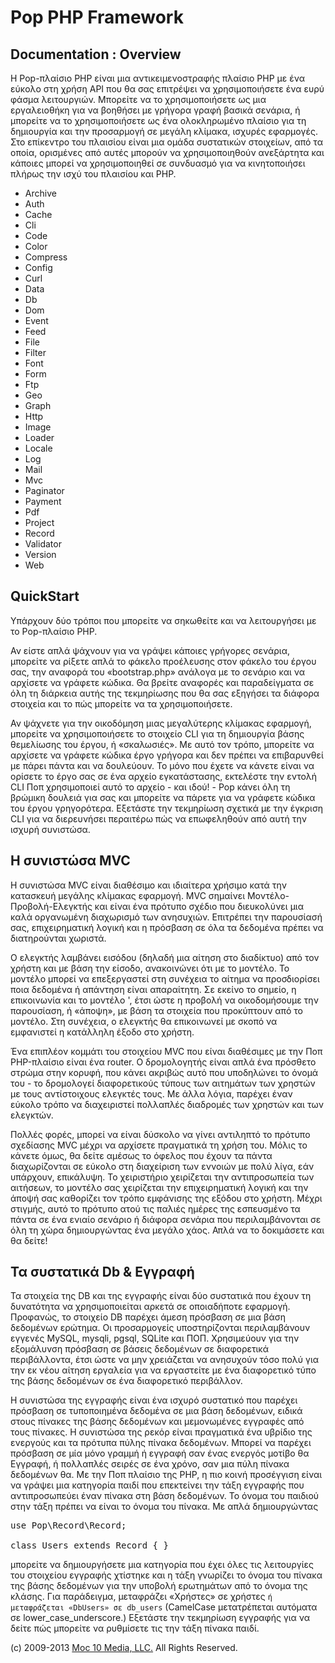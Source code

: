 Pop PHP Framework
=================

Documentation : Overview
------------------------

Η Pop-πλαίσιο PHP είναι μια αντικειμενοστραφής πλαίσιο PHP με ένα εύκολο στη χρήση API που θα σας επιτρέψει να χρησιμοποιήσετε ένα ευρύ φάσμα λειτουργιών. Μπορείτε να το χρησιμοποιήσετε ως μια εργαλειοθήκη για να βοηθήσει με γρήγορα γραφή βασικά σενάρια, ή μπορείτε να το χρησιμοποιήσετε ως ένα ολοκληρωμένο πλαίσιο για τη δημιουργία και την προσαρμογή σε μεγάλη κλίμακα, ισχυρές εφαρμογές. Στο επίκεντρο του πλαισίου είναι μια ομάδα συστατικών στοιχείων, από τα οποία, ορισμένες από αυτές μπορούν να χρησιμοποιηθούν ανεξάρτητα και κάποιες μπορεί να χρησιμοποιηθεί σε συνδυασμό για να κινητοποιήσει πλήρως την ισχύ του πλαισίου και PHP.

* Archive
* Auth
* Cache
* Cli
* Code
* Color
* Compress
* Config
* Curl
* Data
* Db
* Dom
* Event
* Feed
* File
* Filter
* Font
* Form
* Ftp
* Geo
* Graph
* Http
* Image
* Loader
* Locale
* Log
* Mail
* Mvc
* Paginator
* Payment
* Pdf
* Project
* Record
* Validator
* Version
* Web

QuickStart
----------

Υπάρχουν δύο τρόποι που μπορείτε να σηκωθείτε και να λειτουργήσει με το Pop-πλαίσιο PHP.

Αν είστε απλά ψάχνουν για να γράψει κάποιες γρήγορες σενάρια, μπορείτε να ρίξετε απλά το φάκελο προέλευσης στον φάκελο του έργου σας, την αναφορά του «bootstrap.php» ανάλογα με το σενάριο και να αρχίσετε να γράφετε κώδικα. Θα βρείτε αναφορές και παραδείγματα σε όλη τη διάρκεια αυτής της τεκμηρίωσης που θα σας εξηγήσει τα διάφορα στοιχεία και το πώς μπορείτε να τα χρησιμοποιήσετε.

Αν ψάχνετε για την οικοδόμηση μιας μεγαλύτερης κλίμακας εφαρμογή, μπορείτε να χρησιμοποιήσετε το στοιχείο CLI για τη δημιουργία βάσης θεμελίωσης του έργου, ή «σκαλωσιές». Με αυτό τον τρόπο, μπορείτε να αρχίσετε να γράφετε κώδικα έργο γρήγορα και δεν πρέπει να επιβαρυνθεί με πάρει πάντα και να δουλεύουν. Το μόνο που έχετε να κάνετε είναι να ορίσετε το έργο σας σε ένα αρχείο εγκατάστασης, εκτελέστε την εντολή CLI Ποπ χρησιμοποιεί αυτό το αρχείο - και ιδού! - Pop κάνει όλη τη βρώμικη δουλειά για σας και μπορείτε να πάρετε για να γράφετε κώδικα του έργου γρηγορότερα. Εξετάστε την τεκμηρίωση σχετικά με την έγκριση CLI για να διερευνήσει περαιτέρω πώς να επωφεληθούν από αυτή την ισχυρή συνιστώσα.

Η συνιστώσα MVC
--------------

Η συνιστώσα MVC είναι διαθέσιμο και ιδιαίτερα χρήσιμο κατά την κατασκευή μεγάλης κλίμακας εφαρμογή. MVC σημαίνει Μοντέλο-Προβολή-Ελεγκτής και είναι ένα πρότυπο σχέδιο που διευκολύνει μια καλά οργανωμένη διαχωρισμό των ανησυχιών. Επιτρέπει την παρουσίασή σας, επιχειρηματική λογική και η πρόσβαση σε όλα τα δεδομένα πρέπει να διατηρούνται χωριστά.

Ο ελεγκτής λαμβάνει εισόδου (δηλαδή μια αίτηση στο διαδίκτυο) από τον χρήστη και με βάση την είσοδο, ανακοινώνει ότι με το μοντέλο. Το μοντέλο μπορεί να επεξεργαστεί στη συνέχεια το αίτημα να προσδιορίσει ποια δεδομένα ή απάντηση είναι απαραίτητη. Σε εκείνο το σημείο, η επικοινωνία και το μοντέλο ', έτσι ώστε η προβολή να οικοδομήσουμε την παρουσίαση, ή «άποψη», με βάση τα στοιχεία που προκύπτουν από το μοντέλο. Στη συνέχεια, ο ελεγκτής θα επικοινωνεί με σκοπό να εμφανιστεί η κατάλληλη έξοδο στο χρήστη.

Ένα επιπλέον κομμάτι του στοιχείου MVC που είναι διαθέσιμες με την Ποπ PHP-πλαίσιο είναι ένα router. Ο δρομολογητής είναι απλά ένα πρόσθετο στρώμα στην κορυφή, που κάνει ακριβώς αυτό που υποδηλώνει το όνομά του - το δρομολογεί διαφορετικούς τύπους των αιτημάτων των χρηστών με τους αντίστοιχους ελεγκτές τους. Με άλλα λόγια, παρέχει έναν εύκολο τρόπο να διαχειριστεί πολλαπλές διαδρομές των χρηστών και των ελεγκτών.

Πολλές φορές, μπορεί να είναι δύσκολο να γίνει αντιληπτό το πρότυπο σχεδίασης MVC μέχρι να αρχίσετε πραγματικά τη χρήση του. Μόλις το κάνετε όμως, θα δείτε αμέσως το όφελος που έχουν τα πάντα διαχωρίζονται σε εύκολο στη διαχείριση των εννοιών με πολύ λίγα, εάν υπάρχουν, επικάλυψη. Το χειριστήριο χειρίζεται την αντιπροσωπεία των αιτήσεων, το μοντέλο σας χειρίζεται την επιχειρηματική λογική και την άποψή σας καθορίζει τον τρόπο εμφάνισης της εξόδου στο χρήστη. Μέχρι στιγμής, αυτό το πρότυπο ατού τις παλιές ημέρες της εσπευσμένο τα πάντα σε ένα ενιαίο σενάριο ή διάφορα σενάρια που περιλαμβάνονται σε όλη τη χώρα δημιουργώντας ένα μεγάλο χάος. Απλά να το δοκιμάσετε και θα δείτε!

Τα συστατικά Db & Εγγραφή
------------------------

Τα στοιχεία της DB και της εγγραφής είναι δύο συστατικά που έχουν τη δυνατότητα να χρησιμοποιείται αρκετά σε οποιαδήποτε εφαρμογή. Προφανώς, το στοιχείο DB παρέχει άμεση πρόσβαση σε μια βάση δεδομένων ερώτημα. Οι προσαρμογείς υποστηρίζονται περιλαμβάνουν εγγενές MySQL, mysqli, pgsql, SQLite και ΠΟΠ. Χρησιμεύουν για την εξομάλυνση πρόσβαση σε βάσεις δεδομένων σε διαφορετικά περιβάλλοντα, έτσι ώστε να μην χρειάζεται να ανησυχούν τόσο πολύ για την εκ νέου αίτηση εργαλεία για να εργαστείτε με ένα διαφορετικό τύπο της βάσης δεδομένων σε ένα διαφορετικό περιβάλλον.

Η συνιστώσα της εγγραφής είναι ένα ισχυρό συστατικό που παρέχει πρόσβαση σε τυποποιημένα δεδομένα σε μια βάση δεδομένων, ειδικά στους πίνακες της βάσης δεδομένων και μεμονωμένες εγγραφές από τους πίνακες. Η συνιστώσα της ρεκόρ είναι πραγματικά ένα υβρίδιο της ενεργούς και τα πρότυπα πύλης πίνακα δεδομένων. Μπορεί να παρέχει πρόσβαση σε μία μόνο γραμμή ή εγγραφή σαν ένας ενεργός μοτίβο θα Εγγραφή, ή πολλαπλές σειρές σε ένα χρόνο, σαν μια πύλη πίνακα δεδομένων θα. Με την Ποπ πλαίσιο της PHP, η πιο κοινή προσέγγιση είναι να γράψει μια κατηγορία παιδί που επεκτείνει την τάξη εγγραφής που αντιπροσωπεύει έναν πίνακα στη βάση δεδομένων. Το όνομα του παιδιού στην τάξη πρέπει να είναι το όνομα του πίνακα. Με απλά δημιουργώντας

<pre>
use Pop\Record\Record;

class Users extends Record { }
</pre>

μπορείτε να δημιουργήσετε μια κατηγορία που έχει όλες τις λειτουργίες του στοιχείου εγγραφής χτίστηκε και η τάξη γνωρίζει το όνομα του πίνακα της βάσης δεδομένων για την υποβολή ερωτημάτων από το όνομα της κλάσης. Για παράδειγμα, μεταφράζει «Χρήστες» σε χρήστες `` ή μεταφράζεται «DbUsers» σε db_users `` (CamelCase μετατρέπεται αυτόματα σε lower_case_underscore.) Εξετάστε την τεκμηρίωση εγγραφής για να δείτε πώς μπορείτε να ρυθμίσετε τις την τάξη πίνακα παιδί.

(c) 2009-2013 [Moc 10 Media, LLC.](http://www.moc10media.com) All Rights Reserved.
